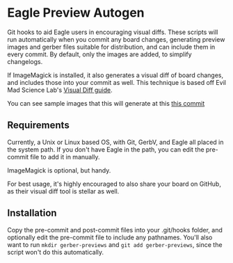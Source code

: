 Eagle Preview Autogen
=====================

Git hooks to aid Eagle users in encouraging visual diffs. These scripts will run automatically when you commit any board changes, generating preview images and gerber files suitable for distribution, and can include them in every commit. By default, only the images are added, to simplify changelogs.

If ImageMagick is installed, it also generates a visual diff of board changes, and includes those into your commit as well. This technique is based off Evil Mad Science Lab's [Visual Diff guide](http://www.evilmadscientist.com/2011/improving-open-source-hardware-visual-diffs/).

You can see sample images that this will generate at this [this commit](https://github.com/tekdemo/eagle-preview-autogen/commit/d607463c2a51fec488ca56b69db318d3f668e53e)


Requirements
------------
Currently, a Unix or Linux based OS, with Git, GerbV, and Eagle all placed in the system path. If you don't have Eagle in the path, you can edit the pre-commit file to add it in manually. 

ImageMagick is optional, but handy. 

For best usage, it's highly encouraged to also share your board on GitHub, as their visual diff tool is stellar as well.


Installation
------------

Copy the pre-commit and post-commit files into your .git/hooks folder, and optionally edit the pre-commit file to include any pathnames.  You'll also want to run `mkdir gerber-previews` and `git add gerber-previews`, since the script won't do this automatically.
